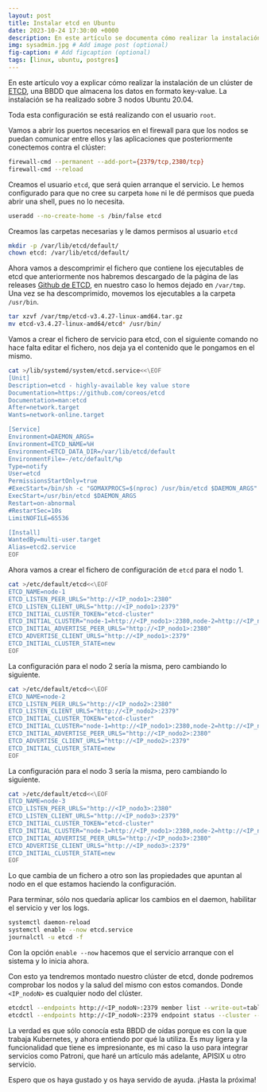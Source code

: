 ```yaml
---
layout: post
title: Instalar etcd en Ubuntu
date: 2023-10-24 17:30:00 +0000
description: En este artículo se documenta cómo realizar la instalación de un clúster de ETCD, una BBDD que almacena los datos en formato key-value.
img: sysadmin.jpg # Add image post (optional)
fig-caption: # Add figcaption (optional)
tags: [linux, ubuntu, postgres]
---
```


En este artículo voy a explicar cómo realizar la instalación de un clúster de [ETCD](https://etcd.io/), una BBDD que almacena los datos en formato key-value. La instalación se ha realizado sobre 3 nodos Ubuntu 20.04.

Toda esta configuración se está realizando con el usuario `root`.

Vamos a abrir los puertos necesarios en el firewall para que los nodos se puedan comunicar entre ellos y las aplicaciones que posteriormente conectemos contra el clúster:

```bash
firewall-cmd --permanent --add-port={2379/tcp,2380/tcp}
firewall-cmd --reload
```

Creamos el usuario `etcd`, que será quien arranque el servicio. Le hemos configurado para que no cree su carpeta `home` ni le dé permisos que pueda abrir una shell, pues no lo necesita.

```bash
useradd --no-create-home -s /bin/false etcd
```

Creamos las carpetas necesarias y le damos permisos al usuario `etcd`

```bash
mkdir -p /var/lib/etcd/default/
chown etcd: /var/lib/etcd/default/
```

Ahora vamos a descomprimir el fichero que contiene los ejecutables de etcd que anteriormente nos habremos descargado de la página de las releases [Github de ETCD](https://github.com/etcd-io/etcd/releases/), en nuestro caso lo hemos dejado en `/var/tmp`. Una vez se ha descomprimido, movemos los ejecutables a la carpeta `/usr/bin`.

```bash
tar xzvf /var/tmp/etcd-v3.4.27-linux-amd64.tar.gz
mv etcd-v3.4.27-linux-amd64/etcd* /usr/bin/
```

Vamos a crear el fichero de servicio para etcd, con el siguiente comando no hace falta editar el fichero, nos deja ya el contenido que le pongamos en el mismo.

```bash
cat >/lib/systemd/system/etcd.service<<\EOF
[Unit]
Description=etcd - highly-available key value store
Documentation=https://github.com/coreos/etcd
Documentation=man:etcd
After=network.target
Wants=network-online.target

[Service]
Environment=DAEMON_ARGS=
Environment=ETCD_NAME=%H
Environment=ETCD_DATA_DIR=/var/lib/etcd/default
EnvironmentFile=-/etc/default/%p
Type=notify
User=etcd
PermissionsStartOnly=true
#ExecStart=/bin/sh -c "GOMAXPROCS=$(nproc) /usr/bin/etcd $DAEMON_ARGS"
ExecStart=/usr/bin/etcd $DAEMON_ARGS
Restart=on-abnormal
#RestartSec=10s
LimitNOFILE=65536

[Install]
WantedBy=multi-user.target
Alias=etcd2.service
EOF
```

Ahora vamos a crear el fichero de configuración de `etcd` para el nodo 1.

```bash
cat >/etc/default/etcd<<\EOF
ETCD_NAME=node-1
ETCD_LISTEN_PEER_URLS="http://<IP_nodo1>:2380"
ETCD_LISTEN_CLIENT_URLS="http://<IP_nodo1>:2379"
ETCD_INITIAL_CLUSTER_TOKEN="etcd-cluster"
ETCD_INITIAL_CLUSTER="node-1=http://<IP_nodo1>:2380,node-2=http://<IP_nodo2>:2380,node-3=http://<IP_nodo3>:2380"
ETCD_INITIAL_ADVERTISE_PEER_URLS="http://<IP_nodo1>:2380"
ETCD_ADVERTISE_CLIENT_URLS="http://<IP_nodo1>:2379"
ETCD_INITIAL_CLUSTER_STATE=new
EOF
```

La configuración para el nodo 2 sería la misma, pero cambiando lo siguiente.

```bash
cat >/etc/default/etcd<<\EOF
ETCD_NAME=node-2
ETCD_LISTEN_PEER_URLS="http://<IP_nodo2>:2380"
ETCD_LISTEN_CLIENT_URLS="http://<IP_nodo2>:2379"
ETCD_INITIAL_CLUSTER_TOKEN="etcd-cluster"
ETCD_INITIAL_CLUSTER="node-1=http://<IP_nodo1>:2380,node-2=http://<IP_nodo2>:2380,node-3=http://<IP_nodo3>:2380"
ETCD_INITIAL_ADVERTISE_PEER_URLS="http://<IP_nodo2>:2380"
ETCD_ADVERTISE_CLIENT_URLS="http://<IP_nodo2>:2379"
ETCD_INITIAL_CLUSTER_STATE=new
EOF
```

La configuración para el nodo 3 sería la misma, pero cambiando lo siguiente.

```bash
cat >/etc/default/etcd<<\EOF
ETCD_NAME=node-3
ETCD_LISTEN_PEER_URLS="http://<IP_nodo3>:2380"
ETCD_LISTEN_CLIENT_URLS="http://<IP_nodo3>:2379"
ETCD_INITIAL_CLUSTER_TOKEN="etcd-cluster"
ETCD_INITIAL_CLUSTER="node-1=http://<IP_nodo1>:2380,node-2=http://<IP_nodo2>:2380,node-3=http://<IP_nodo3>:2380"
ETCD_INITIAL_ADVERTISE_PEER_URLS="http://<IP_nodo3>:2380"
ETCD_ADVERTISE_CLIENT_URLS="http://<IP_nodo3>:2379"
ETCD_INITIAL_CLUSTER_STATE=new
EOF
```

Lo que cambia de un fichero a otro son las propiedades que apuntan al nodo en el que estamos haciendo la configuración.

Para terminar, sólo nos quedaría aplicar los cambios en el daemon, habilitar el servicio y ver los logs.

```bash
systemctl daemon-reload
systemctl enable --now etcd.service
journalctl -u etcd -f
```

Con la opción `enable --now` hacemos que el servicio arranque con el sistema y lo inicia ahora.

Con esto ya tendremos montado nuestro clúster de etcd, donde podremos comprobar los nodos y la salud del mismo con estos comandos. Donde `<IP_nodoN>` es cualquier nodo del clúster.

```bash
etcdctl --endpoints http://<IP_nodoN>:2379 member list --write-out=table
etcdctl --endpoints http://<IP_nodoN>:2379 endpoint status --cluster --write-out=table
```

La verdad es que sólo conocía esta BBDD de oídas porque es con la que trabaja Kubernetes, y ahora entiendo por qué la utiliza. Es muy ligera y la funcionalidad que tiene es impresionante, es mi caso la uso para integrar servicios como Patroni, que haré un artículo más adelante, APISIX u otro servicio.

Espero que os haya gustado y os haya servido de ayuda. ¡Hasta la próxima!
